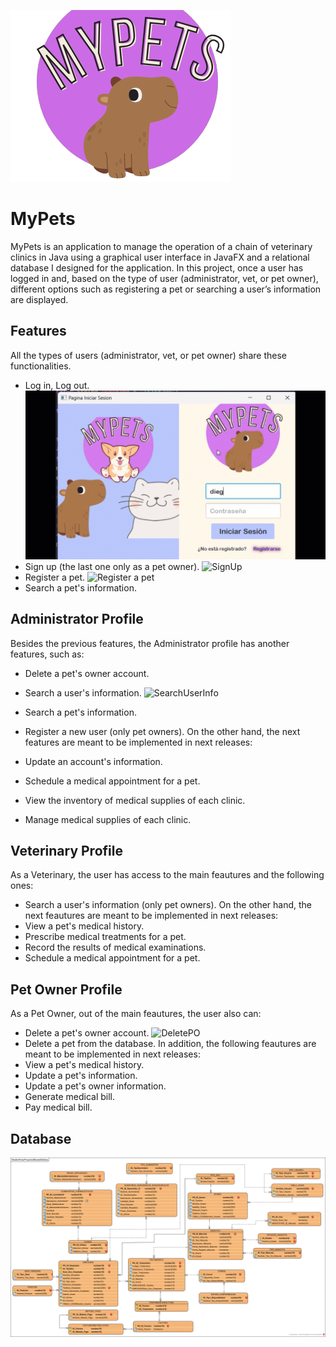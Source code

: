 
![MyPets](https://github.com/diego4lbarracin/MyPets_Application/blob/main/src/main/resources/images/MyPetsLogo.png?raw=true)


# MyPets

MyPets is an application to manage the operation of a chain of veterinary clinics in Java using a graphical user
interface in JavaFX and a relational database I designed for the application. In this project, once a user has logged
in and, based on the type of user (administrator, vet, or pet owner), different options such as registering a pet or
searching a user’s information are displayed.



## Features
All the types of users (administrator, vet, or pet owner) share these functionalities.
- Log in, Log out.
  ![logInLogOut](https://github.com/diego4lbarracin/MyPets_Application/blob/main/imagesMD/GifIniciarSesion.gif?raw=true)
- Sign up (the last one only as a pet owner).
  ![SignUp](https://github.com/diego4lbarracin/MyPets_Application/blob/main/imagesMD/SignUp.gif?raw=true)
- Register a pet.
  ![Register a pet](https://github.com/diego4lbarracin/MyPets_Application/blob/main/imagesMD/RegistrarMascota.gif?raw=true)
- Search a pet's information.


## Administrator Profile
Besides the previous features, the Administrator profile has another features, such as:
- Delete a pet's owner account.

- Search a user's information.
  ![SearchUserInfo](https://github.com/diego4lbarracin/MyPets_Application/blob/main/imagesMD/SearchUserInfo.gif?raw=true)
- Search a pet's information.
- Register a new user (only pet owners).
  On the other hand, the next features are meant to be implemented in next releases:
- Update an account's information.
- Schedule a medical appointment for a pet.
- View the inventory of medical supplies of each clinic.
- Manage medical supplies of each clinic.
## Veterinary Profile
As a Veterinary, the user has access to the main feautures and the following ones:
- Search a user's information (only pet owners).
  On the other hand, the next feautures are meant to be implemented in next releases:
- View a pet's medical history.
- Prescribe medical treatments for a pet.
- Record the results of medical examinations.
- Schedule a medical appointment for a pet.
## Pet Owner Profile
As a Pet Owner, out of the main feautures, the user also can:
- Delete a pet's owner account.
  ![DeletePO](https://github.com/diego4lbarracin/MyPets_Application/blob/main/imagesMD/DeletePetOwner.gif?raw=true)
- Delete a pet from the database.
  In addition, the following feautures are meant to be implemented in next releases:
- View a pet's medical history.
- Update a pet's information.
- Update a pet's owner information.
- Generate medical bill.
- Pay medical bill.
## Database
![Database](https://github.com/diego4lbarracin/MyPets_Application/blob/main/imagesMD/ModeloFisicoProyecto2BasesDeDatos.png?raw=true)